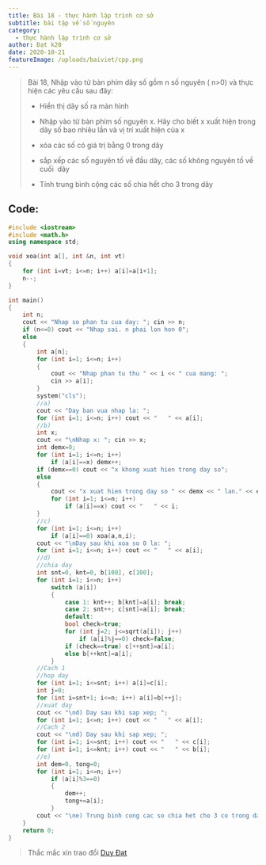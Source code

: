 ```yaml
---
title: Bài 18 - thực hành lập trình cơ sở
subtitle: bài tập về số nguyên
category:
  - thực hành lập trình cơ sở
author: Đạt k20
date: 2020-10-21
featureImage: /uploads/baiviet/cpp.png
---
```


> Bài 18, Nhập vào từ bàn phím dãy số gồm n số nguyên ( n>0) và thực hiện các yêu cầu sau đây:
> 
> *   Hiển thị dãy số ra màn hình
> 
> *   Nhập vào từ bàn phím số nguyên x. Hãy cho biết x xuất hiện trong dãy số bao nhiêu lần và vị trí xuất hiện của x
> 
> *   xóa các số có giá trị bằng 0 trong dãy
> 
> *   sắp xếp các số nguyên tố về đầu dãy, các số không nguyên tố về cuối  dãy
> 
> *   Tính trung bình cộng các số chia hết cho 3 trong dãy

## Code:

```c++
#include <iostream>
#include <math.h>
using namespace std;

void xoa(int a[], int &n, int vt)
{
	for (int i=vt; i<=n; i++) a[i]=a[i+1];
	n--;
}

int main()
{
	int n;
	cout << "Nhap so phan tu cua day: "; cin >> n;
	if (n<=0) cout << "Nhap sai. n phai lon hon 0";
	else
	{
		int a[n];
		for (int i=1; i<=n; i++)
		{
			cout << "Nhap phan tu thu " << i << " cua mang: ";
			cin >> a[i];
		}
		system("cls");
		//a)
		cout << "Day ban vua nhap la: ";
		for (int i=1; i<=n; i++) cout << "   " << a[i];
		//b)
		int x;
		cout << "\nNhap x: "; cin >> x;
		int demx=0;
		for (int i=1; i<=n; i++) 
			if (a[i]==x) demx++; 
		if (demx==0) cout << "x khong xuat hien trong day so";
		else 
		{
			cout << "x xuat hien trong day so " << demx << " lan." << endl << "Cac vi tri cua x xuat hien trong day la: ";
			for (int i=1; i<=n; i++)
				if (a[i]==x) cout << "   " << i;
		}
		//c)
		for (int i=1; i<=n; i++) 
			if (a[i]==0) xoa(a,n,i);
		cout << "\nDay sau khi xoa so 0 la: ";
		for (int i=1; i<=n; i++) cout << "   " << a[i];
		//d)
		//chia day
		int snt=0, knt=0, b[100], c[100];
		for (int i=1; i<=n; i++) 
			switch (a[i])
			{
				case 1: knt++; b[knt]=a[i]; break;
				case 2: snt++; c[snt]=a[i]; break;
				default: 
				bool check=true;
				for (int j=2; j<=sqrt(a[i]); j++) 
					if (a[i]%j==0) check=false;
				if (check==true) c[++snt]=a[i];
				else b[++knt]=a[i];
			}
		//Cach 1
		//hop day
		for (int i=1; i<=snt; i++) a[i]=c[i];
		int j=0;
		for (int i=snt+1; i<=n; i++) a[i]=b[++j];
		//xuat day
		cout << "\nd) Day sau khi sap xep; ";
		for (int i=1; i<=n; i++) cout << "   " << a[i];
		//Cach 2
		cout << "\nd) Day sau khi sap xep; ";
		for (int i=1; i<=snt; i++) cout << "   " << c[i];
		for (int i=1; i<=knt; i++) cout << "   " << b[i];
		//e)
		int dem=0, tong=0;
		for (int i=1; i<=n; i++) 
			if (a[i]%3==0) 
			{
				dem++;
				tong+=a[i];
			}
		cout << "\ne) Trung binh cong cac so chia het cho 3 co trong day la: " << (float)tong/dem;
	}
	return 0;
}

```

>Thắc mắc xin trao đổi [Duy Đạt](https://www.facebook.com/duydat2002/)